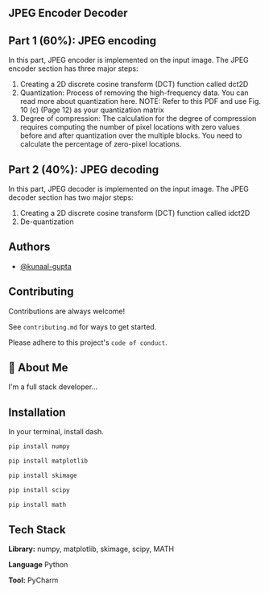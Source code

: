 
## JPEG Encoder Decoder


## Part 1 (60%): JPEG encoding
In this part, JPEG encoder is implemented on the input image. 
The JPEG encoder section has three major steps: 

1. Creating a 2D discrete cosine transform (DCT) function called dct2D
2. Quantization: Process of removing the high-frequency data. You can read more about quantization here. NOTE: Refer to this PDF and use Fig. 10 (c) (Page 12) as your quantization matrix
3. Degree of compression: The calculation for the degree of compression requires computing the number of pixel locations with zero values before and after quantization over the multiple blocks. You need to calculate the percentage of zero-pixel locations.


##  Part 2 (40%): JPEG decoding

In this part, JPEG decoder is implemented on the input image. 
The JPEG decoder section has two major steps:

1. Creating a 2D discrete cosine transform (DCT) function called idct2D
2. De-quantization
## Authors

- [@kunaal-gupta](https://github.com/kunaal-gupta/)


## Contributing

Contributions are always welcome!

See `contributing.md` for ways to get started.

Please adhere to this project's `code of conduct`.


## 🚀 About Me
I'm a full stack developer...


## Installation

In your terminal, install dash.

```bash
pip install numpy
```
```bash
pip install matplotlib
```
```bash
pip install skimage
```
```bash
pip install scipy
```
```bash
pip install math
```

## Tech Stack

**Library:** numpy, matplotlib, skimage, scipy, MATH

**Language** Python

**Tool:** PyCharm

